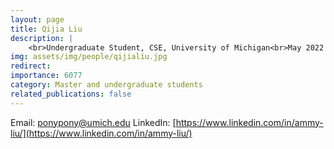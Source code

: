 ```yaml
---
layout: page
title: Qijia Liu
description: |
    <br>Undergraduate Student, CSE, University of Michigan<br>May 2022 -- Present
img: assets/img/people/qijialiu.jpg
redirect: 
importance: 6077
category: Master and undergraduate students
related_publications: false
---
```

Email: [ponypony@umich.edu](mailto:ponypony@umich.edu)
LinkedIn: [https://www.linkedin.com/in/ammy-liu/](https://www.linkedin.com/in/ammy-liu/)
